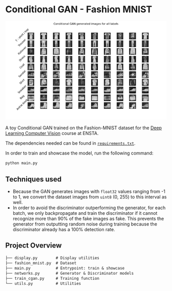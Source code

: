 # Conditional GAN - Fashion MNIST

![Generator Showcase](./showcase.png)

A toy Conditional GAN trained on the Fashion-MNIST dataset for the [Deep Learning Computer Vision](https://perso.ensta-paris.fr/~franchi/Cours/IA323.html) course at ENSTA.

The dependencies needed can be found in [`requirements.txt`](./requirements.txt).

In order to train and showcase the model, run the following command:

```bash
python main.py
```

## Techniques used

- Because the GAN generates images with `float32` values ranging from -1 to 1, we convert the dataset images from `uint8` (0, 255) to this interval as well.
- In order to avoid the discriminator outperforming the generator, for each batch, we only backpropagate and train the discriminator if it cannot recognize more than 90% of the fake images as fake. This prevents the generator from outputting random noise during training because the discriminator already has a 100% detection rate.

## Project Overview

```
├── display.py        # Display utilities
├── fashion_mnist.py  # Dataset
├── main.py           # Entrypoint: train & showcase
├── networks.py       # Generator & Discriminator models
├── train_cgan.py     # Training function
└── utils.py          # Utilities
```
